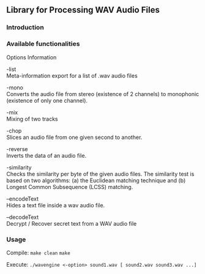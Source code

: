 ## Library for Processing WAV Audio Files

### Introduction

### Available functionalities
Options   Information

-list<br />Meta-information export for a list of .wav audio files

-mono<br />Converts the audio file from stereo (existence of 2 channels) to monophonic (existence of only one channel). 

-mix<br />Mixing of two tracks

-chop<br />Slices an audio file from one given second to another.

-reverse<br />Inverts the data of an audio file.

-similarity<br />Checks the similarity per byte of the given audio files. The similarity test is based on two algorithms: (a) the Euclidean matching technique and (b) Longest Common Subsequence (LCSS) matching.

–encodeText<br />Hides a text file inside a wav audio file.

–decodeText<br />Decrypt / Recover secret text from a WAV audio file

### Usage
Compile: 
`make clean`
`make`

Execute:
`./wavengine <-option> sound1.wav [ sound2.wav sound3.wav ...]`
